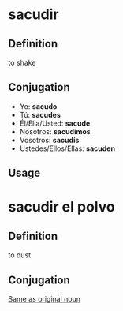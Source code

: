 # sacudir

## Definition
to shake

## Conjugation

- Yo: **sacudo**
- Tú: **sacudes**
- Él/Ella/Usted: **sacude**
- Nosotros: **sacudimos**
- Vosotros: **sacudís**
- Ustedes/Ellos/Ellas: **sacuden**

## Usage

# sacudir el polvo
## Definition
to dust
## Conjugation
[Same as original noun](sacudir?id=conjugation)